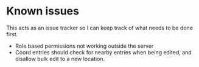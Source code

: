 # Known issues

This acts as an issue tracker so I can keep track of what needs to be done first.

- Role based permissions not working outside the server
- Coord entries should check for nearby entries when being edited, and disallow bulk edit to a new location.
